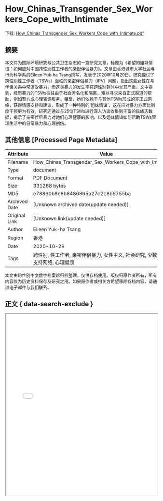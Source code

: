 # How_Chinas_Transgender_Sex_Workers_Cope_with_Intimate

<!-- tcd_download_link -->
下载: [How_Chinas_Transgender_Sex_Workers_Cope_with_Intimate.pdf](How_Chinas_Transgender_Sex_Workers_Cope_with_Intimate.pdf)
<!-- tcd_download_link_end -->

## 摘要

<!-- tcd_abstract -->
本文件为国际环境研究与公共卫生杂志的一篇研究文章，标题为《希望的姐妹情谊：如何应对中国跨性别性工作者的亲密伴侣暴力》。文章由香港城市大学社会与行为科学系的Eileen Yuk-ha Tsang撰写，发表于2020年10月29日。研究探讨了跨性别性工作者（TSWs）面临的亲密伴侣暴力（IPV）问题，指出这些女性在与伴侣关系中常遭受暴力，而这类暴力的发生率在跨性别群体中尤其严重。文中提到，经历暴力的TSWs往往由于社会污名化和隔离，难以寻求来自正式渠道的帮助，例如警方或心理咨询服务。相反，她们依赖于与其他TSWs形成的非正式网络，获得情感支持和建议，形成了一种特别的‘姐妹情谊’，这在应对暴力方面比制度干预更为有效。研究还通过与25位TSWs进行深入访谈收集到丰富的民族志数据，揭示了亲密伴侣暴力对她们心理健康的影响，以及姐妹情谊如何帮助TSWs管理生活中的日常暴力和心理创伤。

<!-- tcd_abstract_end -->

## 其他信息 [Processed Page Metadata]

| Attribute       | Value                                  |
|-----------------|----------------------------------------|
| Filename        | How_Chinas_Transgender_Sex_Workers_Cope_with_Intimate.pdf                             |
| Type            | document                                 |
| Format          | PDF Document                               |
| Size            | 331268 bytes                           |
| MD5             | e78890b8e8b8486865a27c218b6755ba                                  |
| Archived Date   | [Unknown archived date(update needed)]                             |
| Original Link   | [Unknown link(update needed)]                         |
| Author          | Eileen Yuk-ha Tsang                               |
| Region          | 香港                               |
| Date            | 2020-10-29                                 |
| Tags            | 跨性别, 性工作者, 亲密伴侣暴力, 女性主义, 社会研究, 少数群体权利, 支持网络, 心理健康                                 |

本文由跨性别中文数字档案馆归档整理，仅供存档使用。版权归原作者所有，所有内容仅为历史资料保存及研究之用。如果原作者或相关方希望移除存档内容，请通过电子邮件与我们联系。

## 正文 { data-search-exclude }

<!-- tcd_main_text -->
<iframe src="../How_Chinas_Transgender_Sex_Workers_Cope_with_Intimate.pdf" width="100%" height="600px">
    <p>无法显示PDF，请下载查看。</p>
</iframe>
<!-- tcd_main_text_end -->

